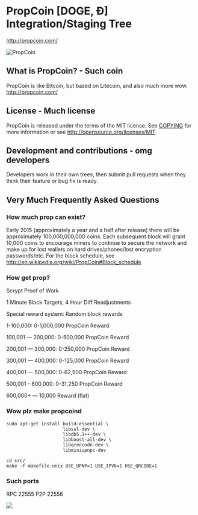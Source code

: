 # PropCoin [DOGE, Ð] Integration/Staging Tree
http://propcoin.com/

![PropCoin](http://static.tumblr.com/ppdj5y9/Ae9mxmxtp/300coin.png)

## What is PropCoin? - Such coin
PropCoin is like Bitcoin, but based on Litecoin, and also much more wow.
http://propcoin.com/

## License - Much license
PropCoin is released under the terms of the MIT license. See [COPYING](COPYING)
for more information or see http://opensource.org/licenses/MIT.

## Development and contributions - omg developers
Developers work in their own trees, then submit pull requests when they think
their feature or bug fix is ready.

## Very Much Frequently Asked Questions

### How much prop can exist?
Early 2015 (approximately a year and a half after release) there will be approximately 100,000,000,000 coins.
Each subsequent block will grant 10,000 coins to encourage miners to continue to secure the network and make up for lost wallets on hard drives/phones/lost encryption passwords/etc.
For the block schedule, see http://en.wikipedia.org/wiki/PropCoin#Block_schedule

### How get prop?
Scrypt Proof of Work

1 Minute Block Targets, 4 Hour Diff Readjustments

Special reward system: Random block rewards

1-100,000: 0-1,000,000 PropCoin Reward

100,001 — 200,000: 0-500,000 PropCoin Reward

200,001 — 300,000: 0-250,000 PropCoin Reward

300,001 — 400,000: 0-125,000 PropCoin Reward

400,001 — 500,000: 0-62,500 PropCoin Reward

500,001 - 600,000: 0-31,250 PropCoin Reward

600,000+ — 10,000 Reward (flat)

### Wow plz make propcoind

    sudo apt-get install build-essential \
                         libssl-dev \
                         libdb5.1++-dev \
                         libboost-all-dev \
                         libqrencode-dev \
                         libminiupnpc-dev

    cd src/
    make -f makefile.unix USE_UPNP=1 USE_IPV6=1 USE_QRCODE=1

### Such ports
RPC 22555
P2P 22556

![](http://propsay.com/wow//////such/coin)
